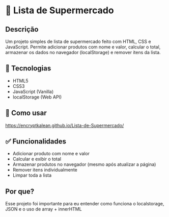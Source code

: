 # 🛒 Lista de Supermercado

## Descrição

Um projeto simples de lista de supermercado feito com HTML, CSS e JavaScript. Permite adicionar produtos com nome e valor, calcular o total, armazenar os dados no navegador (localStorage) e remover itens da lista.

## 🧰 Tecnologias

- HTML5
- CSS3
- JavaScript (Vanilla)
- localStorage (Web API)

## 🚀 Como usar

https://encryptkalean.github.io/Lista-de-Supermercado/

## ✅ Funcionalidades

- Adicionar produto com nome e valor
- Calcular e exibir o total
- Armazenar produtos no navegador (mesmo após atualizar a página)
- Remover itens individualmente
- Limpar toda a lista

## Por que?

Esse projeto foi importante para eu entender como funciona o localstorage, JSON e o uso de array + innerHTML
